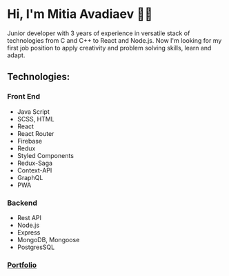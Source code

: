 # Hi, I'm Mitia Avadiaev 👋🏻

Junior developer with 3 years of experience in versatile stack of technologies from C and C++ to React and Node.js. Now I'm looking for my first job position to apply creativity and problem solving skills, learn and adapt.

## Technologies: 
### Front End
* Java Script
* SCSS, HTML
* React
* React Router
* Firebase
* Redux
* Styled Components
* Redux-Saga
* Context-API
* GraphQL
* PWA

### Backend
* Rest API
* Node.js
* Express
* MongoDB, Mongoose
* PostgresSQL
### [Portfolio](https://mitia-avadiaev.github.io/)
